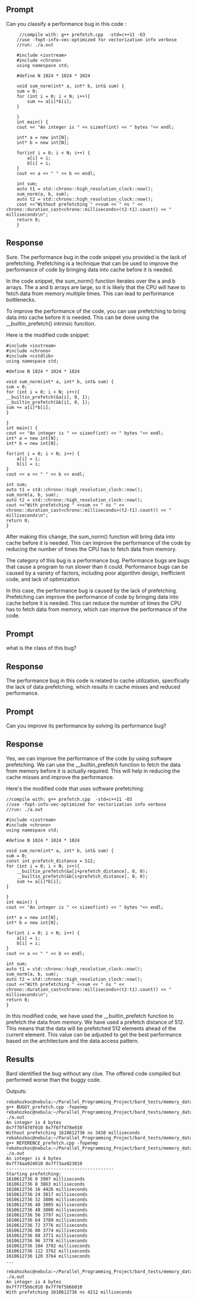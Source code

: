## Prompt
Can you classify a performance bug in this code :

         //compile with: g++ prefetch.cpp  -std=c++11 -O3 
        //use -fopt-info-vec-optimized for vectorization info verbose
        //run: ./a.out

        #include <iostream>
        #include <chrono>
        using namespace std;

        #define N 1024 * 1024 * 1024

        void sum_norm(int* a, int* b, int& sum) {
        sum = 0;
        for (int i = 0; i < N; i++){
            sum += a[i]*b[i];
        }

        }
        int main() {
        cout << "An integer is " << sizeof(int) << " bytes "<< endl;

        int* a = new int[N];
        int* b = new int[N];
        
        for(int i = 0; i < N; i++) {
            a[i] = i;
            b[i] = i;
        }
        cout << a << " " << b << endl;
        
        int sum;
        auto t1 = std::chrono::high_resolution_clock::now();
        sum_norm(a, b, sum);
        auto t2 = std::chrono::high_resolution_clock::now();
        cout <<"Without prefetching " <<sum << " ns " << chrono::duration_cast<chrono::milliseconds>(t2-t1).count() << " milliseconds\n";
        return 0;
        }

## Response

Sure. The performance bug in the code snippet you provided is the lack of prefetching. Prefetching is a technique that can be used to improve the performance of code by bringing data into cache before it is needed.

In the code snippet, the sum_norm() function iterates over the a and b arrays. The a and b arrays are large, so it is likely that the CPU will have to fetch data from memory multiple times. This can lead to performance bottlenecks.

To improve the performance of the code, you can use prefetching to bring data into cache before it is needed. This can be done using the __builtin_prefetch() intrinsic function.

Here is the modified code snippet:

    #include <iostream>
    #include <chrono>
    #include <cstdlib>
    using namespace std;

    #define N 1024 * 1024 * 1024

    void sum_norm(int* a, int* b, int& sum) {
    sum = 0;
    for (int i = 0; i < N; i++){
    __builtin_prefetch(&a[i], 0, 1);
    __builtin_prefetch(&b[i], 0, 1);
    sum += a[i]*b[i];
    }

    }
    int main() {
    cout << "An integer is " << sizeof(int) << " bytes "<< endl;
    int* a = new int[N];
    int* b = new int[N];
        
    for(int i = 0; i < N; i++) {
        a[i] = i;
        b[i] = i;
    }
    cout << a << " " << b << endl;
        
    int sum;
    auto t1 = std::chrono::high_resolution_clock::now();
    sum_norm(a, b, sum);
    auto t2 = std::chrono::high_resolution_clock::now();
    cout <<"With prefetching " <<sum << " ns " << chrono::duration_cast<chrono::milliseconds>(t2-t1).count() << " milliseconds\n";
    return 0;
    }

After making this change, the sum_norm() function will bring data into cache before it is needed. This can improve the performance of the code by reducing the number of times the CPU has to fetch data from memory.

The category of this bug is a performance bug. Performance bugs are bugs that cause a program to run slower than it could. Performance bugs can be caused by a variety of factors, including poor algorithm design, inefficient code, and lack of optimization.

In this case, the performance bug is caused by the lack of prefetching. Prefetching can improve the performance of code by bringing data into cache before it is needed. This can reduce the number of times the CPU has to fetch data from memory, which can improve the performance of the code.

## Prompt

what is the class of this bug?

## Response

The performance bug in this code is related to cache utilization, specifically the lack of data prefetching, which results in cache misses and reduced performance.

## Prompt

Can you improve its performance by solving its performance bug?

## Response

Yes, we can improve the performance of the code by using software prefetching. We can use the __builtin_prefetch function to fetch the data from memory before it is actually required. This will help in reducing the cache misses and improve the performance.

Here's the modified code that uses software prefetching:

    //compile with: g++ prefetch.cpp  -std=c++11 -O3 
    //use -fopt-info-vec-optimized for vectorization info verbose
    //run: ./a.out

    #include <iostream>
    #include <chrono>
    using namespace std;

    #define N 1024 * 1024 * 1024

    void sum_norm(int* a, int* b, int& sum) {
    sum = 0;
    const int prefetch_distance = 512;
    for (int i = 0; i < N; i++){
        __builtin_prefetch(&a[i+prefetch_distance], 0, 0);
        __builtin_prefetch(&b[i+prefetch_distance], 0, 0);
        sum += a[i]*b[i];
    }

    }
    int main() {
    cout << "An integer is " << sizeof(int) << " bytes "<< endl;

    int* a = new int[N];
    int* b = new int[N];
    
    for(int i = 0; i < N; i++) {
        a[i] = i;
        b[i] = i;
    }
    cout << a << " " << b << endl;
    
    int sum;
    auto t1 = std::chrono::high_resolution_clock::now();
    sum_norm(a, b, sum);
    auto t2 = std::chrono::high_resolution_clock::now();
    cout <<"With prefetching " <<sum << " ns " << chrono::duration_cast<chrono::milliseconds>(t2-t1).count() << " milliseconds\n";
    return 0;
    }

In this modified code, we have used the __builtin_prefetch function to prefetch the data from memory. We have used a prefetch distance of 512. This means that the data will be prefetched 512 elements ahead of the current element. This value can be adjusted to get the best performance based on the architecture and the data access pattern.

## Results

Bard identified the bug without any clue. The offered code compiled but performed worse than the buggy code.


Outputs:

    rebahozkoc@nebula:~/Parallel_Programming_Project/bard_tests/memory_data_locality/prefeteching$ g++ BUGGY_prefetch.cpp -fopenmp
    rebahozkoc@nebula:~/Parallel_Programming_Project/bard_tests/memory_data_locality/prefeteching$ ./a.out 
    An integer is 4 bytes 
    0x7f70f478f010 0x7f6ff478e010
    Without prefetching 1610612736 ns 3410 milliseconds
    rebahozkoc@nebula:~/Parallel_Programming_Project/bard_tests/memory_data_locality/prefeteching$ g++ REFERENCE_prefetch.cpp -fopenmp
    rebahozkoc@nebula:~/Parallel_Programming_Project/bard_tests/memory_data_locality/prefeteching$ ./a.out 
    An integer is 4 bytes 
    0x7f74aa924010 0x7f73aa923010
    -----------------------------------------
    Starting prefetching: 
    1610612736 0 3907 milliseconds
    1610612736 8 3863 milliseconds
    1610612736 16 4426 milliseconds
    1610612736 24 3817 milliseconds
    1610612736 32 3806 milliseconds
    1610612736 40 3805 milliseconds
    1610612736 48 3800 milliseconds
    1610612736 56 3797 milliseconds
    1610612736 64 3789 milliseconds
    1610612736 72 3776 milliseconds
    1610612736 80 3774 milliseconds
    1610612736 88 3771 milliseconds
    1610612736 96 3778 milliseconds
    1610612736 104 3782 milliseconds
    1610612736 112 3762 milliseconds
    1610612736 120 3764 milliseconds
    ...

    rebahozkoc@nebula:~/Parallel_Programming_Project/bard_tests/memory_data_locality/prefeteching$ ./a.out 
    An integer is 4 bytes 
    0x7f77f5b6c010 0x7f76f5b6b010
    With prefetching 1610612736 ns 4212 milliseconds